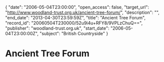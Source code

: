 {
  "date": "2006-05-04T23:00:00", 
  "open_access": false, 
  "target_url": "http://www.woodland-trust.org.uk/ancient-tree-forum/", 
  "description": "", 
  "end_date": "2013-04-30T23:59:59Z", 
  "title": "Ancient Tree Forum", 
  "record_id": "20060504T230000/52u9i4u+RFY8/9VPLzChuQ==", 
  "publisher": "woodland-trust.org.uk", 
  "start_date": "2006-05-04T23:00:00Z", 
  "subject": "British Countryside"
}

# Ancient Tree Forum

